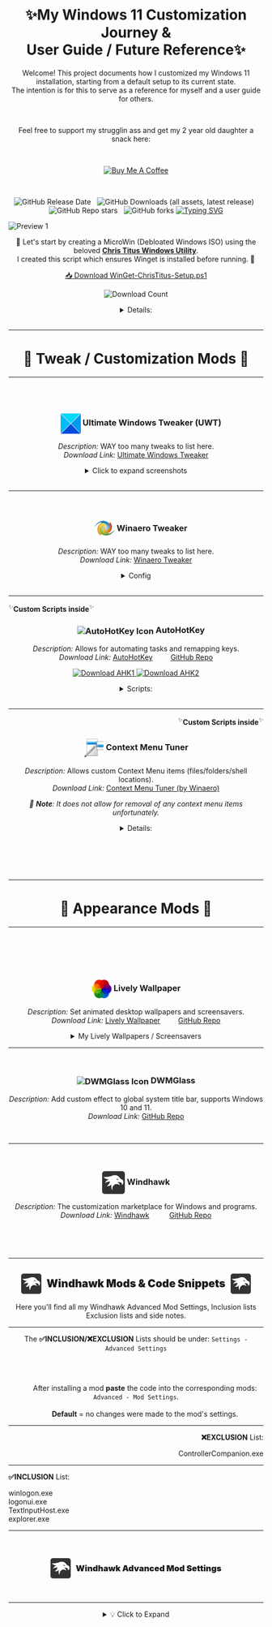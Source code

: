 # <a name="top"></a><h1 align="center">✨My Windows 11 Customization Journey &<br> User Guide / Future Reference✨</h1>

<p align="center">
Welcome! This project documents how I customized my Windows 11 installation, starting from a default setup to its current state.<br>
The intention is for this to serve as a reference for myself and a user guide for others.
</p>
<br>
<p align="center">
Feel free to support my strugglin ass and get my 2 year old daughter a snack here:&nbsp;&nbsp;&nbsp;&nbsp;&nbsp;
</p><br>
<p align="center">
  <a href="https://coff.ee/dotdotswagt" target="_blank" rel="noopener noreferrer">
    <img src="https://img.shields.io/badge/Buy%20me%20a%20coffee-%23ff813f.svg?&style=for-the-badge&logo=buy-me-a-coffee&logoColor=white" alt="Buy Me A Coffee" />
  </a>
</p><br>

<div align="center">

  ![GitHub Release Date](https://img.shields.io/github/release-date/Cinabutts/MyWin11?style=plastic&label=Release%20Date%3A&labelColor=white) &nbsp;
  ![GitHub Downloads (all assets, latest release)](https://img.shields.io/github/downloads/Cinabutts/MyWin11/latest/total?style=plastic&label=Total%20Downloads%3A&labelColor=white&color=black) &nbsp;
  ![GitHub Repo stars](https://img.shields.io/github/stars/Cinabutts/MyWin11?style=social) &nbsp;
  ![GitHub forks](https://img.shields.io/github/forks/Cinabutts/MyWin11?style=social)
  [![Typing SVG](https://readme-typing-svg.herokuapp.com?font=Silkscreen&size=17&letterSpacing=-3px&pause=1000&color=F7BC00&center=true&vCenter=true&width=435&lines=%E2%9A%A0%EF%B8%8F+Tested+on+Windows+11+24H2+Build%3A+26100.4770%E2%9A%A0%EF%B8%8F)](https://git.io/typing-svg)
  </div>

![Preview 1](Images/Screenshot-01-07-25-25.png)

<p align="center">
🧹 Let's start by creating a MicroWin (Debloated Windows ISO) using the beloved <a href="https://github.com/ChrisTitusTech/winutil" target="_blank" rel="noopener noreferrer"><strong>Chris Titus Windows Utility</strong></a>.<br>
I created this script which ensures Winget is installed before running. 🧹
</p>

<p align="center">
  <a href="https://github.com/Cinabutts/MyWin11/releases/download/Release_v1.0.0/WinGet-ChrisTitus-Setup.ps1" download>
    📥 Download WinGet-ChrisTitus-Setup.ps1
  </a>
</p>
<p align="center">
  <img src="https://img.shields.io/github/downloads/Cinabutts/MyWin11/WinGet-ChrisTitus-Setup.ps1?label=Downloads&color=blue" alt="Download Count" />
</p>

<div align="center">
<details>
  <summary>Details: </summary>

```powershell
Write-Host "===============================================================" -ForegroundColor Cyan
Write-Host "===  Automated WinGet/ChrisTitus Setup & Tweak Script       ===" -ForegroundColor Cyan
Write-Host "===============================================================" -ForegroundColor Cyan
Write-Host "--> Checking for Winget installation..." -ForegroundColor Yellow
if (Get-Command winget -ErrorAction SilentlyContinue) {
    Write-Host "SUCCESS: Winget is already installed." -ForegroundColor Green
} else {
    Write-Host "INFO: Winget not found. Starting installation process..." -ForegroundColor Yellow
    try {
        Write-Host "--> Downloading the latest Winget installer..." -ForegroundColor Yellow
        $wingetInstallerPath = Join-Path -Path $env:TEMP -ChildPath "winget.msixbundle"
        Invoke-WebRequest -Uri "https://github.com/microsoft/winget-cli/releases/latest/download/Microsoft.DesktopAppInstaller_8wekyb3d8bbwe.msixbundle" -OutFile $wingetInstallerPath -ErrorAction Stop

        Write-Host "--> Installing Winget..." -ForegroundColor Yellow
        Add-AppxPackage -Path $wingetInstallerPath -ErrorAction Stop
        
        Write-Host "SUCCESS: Winget has been installed." -ForegroundColor Green
    } catch {
        Write-Error "FATAL: Winget installation failed. Aborting script."
        return
    }
}
Write-Host "`n--> Verifying Winget is ready..." -ForegroundColor Yellow
winget --version
Write-Host "`n"
Write-Host "Press ANY KEY to continue and launch the Chris Titus utility..." -ForegroundColor Magenta
$Host.UI.RawUI.ReadKey("NoEcho,IncludeKeyDown") | Out-Null
Write-Host "`n--> Launching the Chris Titus utility..." -ForegroundColor Cyan
irm "https://christitus.com/win" | iex
Write-Host "`nScript finished." -ForegroundColor Green
```

<p align="center">
🧹 Here you can remove all the bloatware and turn off all the telemetry etc, Here's my config. 🧹
</p>

<p align="center">
<img src="Images/ChrisTitus.png" alt="Chris Titus Image" width="1000" valign="middle"/>
</p>

<p align="center">
If you are starting fresh click "MicroWin" and follow the instructions there. Use a pre-existing ISO, or create a new one with the latest Windows 11 ISO.
</p>

<p align="center">
━━━━━━━━━━━━━━━━━━━━━━━━━━━━━━━━━━━━━━━━━━━━
</p></details></div><br>

---

## <h1 align="center">🧩 Tweak / Customization Mods 🧩</h1>

---

<br><br>
<div align="center">

### &nbsp;&nbsp;&nbsp;&nbsp; **<img src="Favcons/icon_UWT.png" width="40" valign="middle" alt="UWT" /> Ultimate Windows Tweaker (UWT)**

<em>Description:</em> WAY too many tweaks to list here.  
<em>Download Link:</em> <a href="https://www.thewindowsclub.com/ultimate-windows-tweaker-5-for-windows-11">Ultimate Windows Tweaker</a>

<details>
  <summary>Click to expand screenshots</summary>
  <br>
  <details>
    <summary><strong>   Customization</strong></summary>
    <p align="center">
      <img src="Images/UWT1.png" alt="Screenshot 1" />
      <img src="Images/UWT2.png" alt="Screenshot 2" />
      <img src="Images/UWT3.png" alt="Screenshot 3" />
      <img src="Images/UWT4.png" alt="Screenshot 4" />
    </p>
    <p align="right"><a href="#-tweak--customization-mods-">Back to Section Top 🔝</a></p>
  </details>
  <details>
    <summary><strong>   Performance</strong></summary>
    <p align="center">
      <img src="Images/UWT5.png" alt="Screenshot 5" />
    </p>
    <p align="right"><a href="#-tweak--customization-mods-">Back to Section Top 🔝</a></p>
  </details>
  <details>
    <summary><strong>   Security & Privacy</strong></summary>
    <p align="center">
      <img src="Images/UWT6.png" alt="Screenshot 6" />
      <img src="Images/UWT7.png" alt="Screenshot 7" />
    </p>
    <p align="right"><a href="#-tweak--customization-mods-">Back to Section Top 🔝</a></p>
  </details>
  <details>
    <summary><strong>   Context Menu</strong></summary>
    <p align="center">
      <img src="Images/UWT8.png" alt="Screenshot 8" />
    </p>
    <p align="right"><a href="#-tweak--customization-mods-">Back to Section Top 🔝</a></p>
  </details>
  <details>
    <summary><strong>   Additional</strong></summary>
    <p align="center">
      <img src="Images/UWT9.png" alt="Screenshot 9" />
    </p>
    <p align="right"><a href="#-tweak--customization-mods-">Back to Section Top 🔝</a></p>
  </details>
</details></div><br>

---

<br>

<div align="center">

### &nbsp;&nbsp;&nbsp;&nbsp; **<img src="Favcons/icon_TWEAKER.png" width="40" valign="middle" alt="Winaero Tweaker Icon" /> Winaero Tweaker**
  
_Description:_ WAY too many tweaks to list here.  
_Download Link:_ [Winaero Tweaker](https://winaero.com/winaero-tweaker/)

<details>
<summary>Config</summary>
<p align="center">
  <a href="https://github.com/Cinabutts/MyWin11/releases/download/Release_v1.0.0/WinaeroTweaker-Config_07_27_25.ini" download>
    <strong>My Configuration .ini</strong>
  </a><br>
  <em>Once Winaero Tweaker is installed, import this config under <code>File → Import/Export Tweaks</code></em>
</p>
<p align="center">
  <a href="https://github.com/Cinabutts/MyWin11/releases/download/Release_v1.0.0/WinaeroTweaker-Config_07_27_25.ini">
    <img src="https://img.shields.io/github/downloads/Cinabutts/MyWin11/WinaeroTweaker-Config_07_27_25.ini?label=Downloads&color=blue" alt="Download Count" />
  </a>
</p>
</details>
</div><br>

---

<div align="left"><sup>✨</sup><strong>Custom Scripts inside</strong><sup>✨</sup></div>

<div align="center">

### &nbsp;&nbsp;&nbsp;&nbsp; **<img src="Favcons/Icon_AHK.png" width="40" valign="middle" alt="AutoHotKey Icon" /> AutoHotKey**

_Description:_ Allows for automating tasks and remapping keys.  
_Download Link:_ [AutoHotKey](https://www.autohotkey.com/) &nbsp;&nbsp;&nbsp;&nbsp;&nbsp;&nbsp;&nbsp;&nbsp;[GitHub Repo](https://github.com/AutoHotkey/AutoHotkey)
  <p align="center">
    <a href="https://www.autohotkey.com/download/ahk-install.exe">
      <img src="https://img.shields.io/badge/Download%20AutoHotKey%20v1-darkblue?style=for-the-badge&logo=autohotkey&logoColor=white" alt="Download AHK1" />
    </a>
    <a href="https://www.autohotkey.com/download/ahk-v2.exe">
      <img src="https://img.shields.io/badge/Download%20AutoHotKey%20v2-darkgreen?style=for-the-badge&logo=autohotkey&logoColor=white" alt="Download AHK2" />
    </a>
  </p>

<details>
  <summary>Scripts: </summary><br>
  <div align="center">
    <strong>Better_Win-Tab.ahk</strong>
    <p align="center">
      <a href="https://github.com/Cinabutts/MyWin11/releases/download/Release_v1.0.0/Better_Win-Tab.ahk">
        <img src="https://img.shields.io/github/downloads/Cinabutts/MyWin11/latest/Better_Win-Tab.ahk?style=flat-square&label=Install:&labelColor=black&color=%237e48ca"
        alt="Download Count" />
      </a>
    </p>
    <p><em>Description:</em> Allows you to use the mouse wheel to<br>scroll between tabs. <i>(Space to select)</i></p>
  </div>
  <div align="center">
    <details>
      <summary>Script 1:</summary>
      <div align="left">
      <!-- markdownlint-disable -->

```ahk <!----------------------------------------------------------AHK-Script1 -->
; Better Win-Tab by Cinabutts    (https://github.com/Cinabutts)
#Requires AutoHotkey v2.0
#SingleInstance Force
#WinActivateForce

; 24H2 requires explicit process priority
ProcessSetPriority "High"

; Target updated window classes
#HotIf WinActive("ahk_class XamlExplorerHostIslandWindow")
WheelUp::Send "{Left}"
WheelDown::Send "{Right}"
#HotIf
```

</div></details></div>
      <!-- markdownlint-enable -->
<br>

---

<div align="center">
  <strong>Better_Alt-Tab.ahk</strong>
  <p align="center">
    <a href="https://github.com/Cinabutts/MyWin11/releases/download/Release_v1.0.0/Better_Alt-Tab.ahk">
        <img src="https://img.shields.io/github/downloads/Cinabutts/MyWin11/latest/Better_Alt-Tab.ahk?style=flat-square&label=Install:&labelColor=black&color=%23e618ca"
        alt="Download Count" />
      </a>
    </p>
    <p><em>Description:</em>
      Replaces the default alt tab with a more<br>customizable list of windows.
    </p>
</div>

<div align="center">
  <details>
    <summary>Script 2:</summary>
    <div align="left">
<!-- markdownlint-disable -->

```ahk <!----------------------------------------------------------AHK-Script2 -->
;Alt-Tab Replacement by jeeswg    (https://github.com/jeeswg)

#SingleInstance force
ListLines, Off
#KeyHistory 0
Menu, Tray, Click, 1
#NoEnv
AutoTrim, Off
#UseHook
;#NoTrayIcon

SplitPath, A_ScriptName,,,, vScriptNameNoExt
Menu, Tray, Tip, % vScriptNameNoExt

;==================================================

;options:
;the order in which items will appear
;specify zero to exclude an item
vListVisibleWindows := 1
vListIntExpTabs := 2
vListDesktop := 3
vListNewIntExp := 0

;==================================================

vListCount := 4
;hIcon := DllCall("user32\LoadIcon", Ptr,0, Ptr,32512, Ptr) ;IDI_APPLICATION := 32512
;get Desktop icon (tested on Windows 7)
hIconDT := LoadPicture("shell32.dll", "w16 h16 icon35", vType)
hIconDTBig := LoadPicture("shell32.dll", "w32 h32 icon35", vType)
;get Internet Explorer icon
hIconIE := LoadPicture("C:\Program Files\Internet Explorer\iexplore.exe", "w16 h16", vType)
hIconIEBig := LoadPicture("C:\Program Files\Internet Explorer\iexplore.exe", "w32 h32", vType)

Gui, New, +HwndhGui -Caption +E0x80 Border, Alt-Tab Replacement
Gui, Font, s16
Gui, Color, ABCDEF
Gui, Add, Picture, +HwndhStcImg x4 y4 w32 h32 +0x3 ;SS_ICON := 0x3
;Gui, Add, Picture, +HwndhStcImg x10 y10 w16 h16 +0x3 ;SS_ICON := 0x3
Gui, Add, Text, +HwndhStc x40 y6 w500
Gui, Add, ListView, -Hdr x-2 y40 w530 h280, Window Title
return

;==================================================

GuiClose:
ExitApp
return

;==================================================

!Tab::
+!Tab::
vIndex += InStr(A_ThisHotkey, "+")?-1:1
Gui, % hGui ":Default"

if !DllCall("user32\IsWindowVisible", "Ptr",hGui)
{
	;==============================
	Hotkey, IfWinActive, % "ahk_id " hGui
	Hotkey, *Esc, DoCancel, On
	LV_Delete(), IL_Destroy(hIL)
	hIL := IL_Create(30) ;small icons
	;hIL := IL_Create(30, 30, 1) ;large icons
	LV_SetImageList(hIL)
	vCount := 0, vPrompt := "", oHWnd := {}, oTitle := {}, oHIcon := {}, oHIconBig := {}
	Loop % vListCount
	{
		if (A_Index = vListVisibleWindows)
		{
			DetectHiddenWindows, Off
			WinGet, vWinList, List
			Loop % vWinList
			{
				hWnd := vWinList%A_Index%
				if !JEE_WinHasAltTabIcon(hWnd)
					continue
				WinGetTitle, vWinTitle, % "ahk_id " hWnd
				vCount += 1
				oHWnd.Push(hWnd)
				oTitle.Push(vWinTitle)
				oHIcon.Push(JEE_WinGetIcon(hWnd))
				oHIconBig.Push(JEE_WinGetIcon(hWnd, 1))
				IL_Add(hIL, "HICON:" oHIcon[vCount])
				LV_Add("Icon" vCount, vWinTitle)
			}
			DetectHiddenWindows, On
		}
		if (A_Index = vListDesktop)
		{
			vCount += 1
			oHWnd.Push("Desktop")
			oTitle.Push("Desktop")
			oHIcon.Push(hIconDT)
			oHIconBig.Push(hIconDTBig)
			IL_Add(hIL, "HICON:*" oHIcon[vCount])
			LV_Add("Icon" vCount, oTitle[vCount])
		}
		if (A_Index = vListIntExpTabs)
		{
			WinGet, vWinList, List, ahk_class TabThumbnailWindow
			Loop % vWinList
			{
				hWnd := vWinList%A_Index%
				WinGetTitle, vWinTitle, % "ahk_id " hWnd
				if (vWinTitle = "Blank Page - Internet Explorer")
				|| !(vWinTitle ~= " - Internet Explorer$")
					continue
				vCount += 1
				oHWnd.Push(hWnd)
				oTitle.Push(vWinTitle)
				oHIcon.Push(JEE_WinGetIcon(hWnd))
				;oHIconBig.Push(JEE_WinGetIcon(hWnd, 1))
				;the icons retrieved are small, therefore enlarge them:
				hIcon := JEE_WinGetIcon(hWnd, 1)
				hIcon := LoadPicture("HICON:" hIcon, "w32 h32", vType)
				oHIconBig.Push(hIcon)
				IL_Add(hIL, "HICON:" oHIcon[vCount])
				LV_Add("Icon" vCount, vWinTitle)
			}
		}
		if (A_Index = vListNewIntExp)
		{
			vCount += 1
			oHWnd.Push("NewIntExp")
			oTitle.Push("New Internet Explorer Window")
			oHIcon.Push(hIconIE)
			oHIconBig.Push(hIconIEBig)
			IL_Add(hIL, "HICON:*" oHIcon[vCount])
			LV_Add("Icon" vCount, oTitle[vCount])
		}
	}
	;Loop 2
	;	LV_Add("Icon0", "")
	;==============================
	vIndex := 2
	Gui, Show, y250 w500 h300
	SetTimer, CheckAlt, 30
}
if (vIndex < 1)
	vIndex := vCount
if (vIndex > vCount)
	vIndex := 1
ControlSetText,, % oTitle[vIndex], % "ahk_id " hStc
SendMessage, 0x170, % oHIconBig[vIndex], 0,, % "ahk_id " hStcImg ;STM_SETICON := 0x170
;SendMessage, 0x170, % oHIcon[vIndex], 0,, % "ahk_id " hStcImg ;STM_SETICON := 0x170

;LV_Modify(vIndex, "Focus")
LV_Modify(0, "-Select")
LV_Modify(vIndex, "Select")
LV_Modify(vIndex, "Vis")
return

;==================================================

CheckAlt:
if !GetKeyState("Alt", "P")
{
	SetTimer, CheckAlt, Off
	WinHide, % "ahk_id " hGui
	DetectHiddenWindows, On
	if (oHWnd[vIndex] = "Desktop")
		WinMinimizeAll
	else if (oHWnd[vIndex] = "NewIntExp")
		Run, iexplore.exe
	else
		WinActivate, % "ahk_id " oHWnd[vIndex]
}
return

;==================================================

DoCancel:
SetTimer, CheckAlt, Off
Hotkey, IfWinActive, % "ahk_id " hGui
Hotkey, *Esc, DoCancel, Off
WinHide, % "ahk_id " hGui
return

;==================================================

;JEE_WinGetHIcon
JEE_WinGetIcon(hWnd, vDoGetBig:=0)
{
	static vSfx := (A_PtrSize=8) ? "Ptr" : ""
	if !hWnd || !WinExist("ahk_id " hWnd)
		return 0
	if vDoGetBig
	{
		if (hIcon := DllCall("user32\SendMessage", "Ptr",hWnd, "UInt",0x7F, "UPtr",1, "Ptr",0, "Ptr")) ;WM_GETICON := 0x7F ;ICON_BIG := 1
		|| (hIcon := DllCall("user32\SendMessage", "Ptr",hWnd, "UInt",0x7F, "UPtr",0, "Ptr",0, "Ptr")) ;WM_GETICON := 0x7F ;ICON_SMALL := 0
		|| (hIcon := DllCall("user32\SendMessage", "Ptr",hWnd, "UInt",0x7F, "UPtr",2, "Ptr",0, "Ptr")) ;WM_GETICON := 0x7F ;ICON_SMALL2 := 2
		|| (hIcon := DllCall("user32\GetClassLong" vSfx, "Ptr",hWnd, "Int",-14, "UPtr")) ;GCL_HICON := -14 ;(big icon)
		|| (hIcon := DllCall("user32\GetClassLong" vSfx, "Ptr",hWnd, "Int",-34, "UPtr")) ;GCL_HICONSM := -34 ;(small icon)
		|| (hIcon := DllCall("user32\LoadIcon", "Ptr",0, "Ptr",32512, "Ptr")) ;IDI_APPLICATION := 32512 ;(standard exe icon)
			return hIcon
	}
	else
	{
		if (hIcon := DllCall("user32\SendMessage", "Ptr",hWnd, "UInt",0x7F, "UPtr",0, "Ptr",0, "Ptr")) ;WM_GETICON := 0x7F ;ICON_SMALL := 0
		|| (hIcon := DllCall("user32\SendMessage", "Ptr",hWnd, "UInt",0x7F, "UPtr",2, "Ptr",0, "Ptr")) ;WM_GETICON := 0x7F ;ICON_SMALL2 := 2
		|| (hIcon := DllCall("user32\SendMessage", "Ptr",hWnd, "UInt",0x7F, "UPtr",1, "Ptr",0, "Ptr")) ;WM_GETICON := 0x7F ;ICON_BIG := 1
		|| (hIcon := DllCall("user32\GetClassLong" vSfx, "Ptr",hWnd, "Int",-34, "UPtr")) ;GCL_HICONSM := -34 ;(small icon)
		|| (hIcon := DllCall("user32\GetClassLong" vSfx, "Ptr",hWnd, "Int",-14, "UPtr")) ;GCL_HICON := -14 ;(big icon)
		|| (hIcon := DllCall("user32\LoadIcon", "Ptr",0, "Ptr",32512, "Ptr")) ;IDI_APPLICATION := 32512 ;(standard exe icon)
			return hIcon
	}
	return 0
}

;==================================================

;info for: JEE_WinHasTaskbarButton/JEE_WinHasAltTabIcon

;will it appear on the alt-tab dialog/taskbar:
;WS_CHILD := 0x40000000 ;A maybe, T maybe (appears to make no difference re. presence on list, but does affect the alt-tab icon's appearance)
;WS_VISIBLE := 0x10000000 ;(if off:) A no, T no
;WS_DISABLED := 0x8000000 ;A no, T maybe
;WS_EX_NOACTIVATE := 0x8000000 ;A no, T maybe
;WS_EX_APPWINDOW := 0x40000 ;A yes, T yes
;WS_EX_TOOLWINDOW := 0x80 ;A no, T no (T: under some conditions it seems you can have WS_EX_TOOLWINDOW and a taskbar button)
;has owner ;A maybe, T no
;has parent ;A no, T no
;note: WS_EX_APPWINDOW takes priority over WS_EX_TOOLWINDOW

;Window Styles | Microsoft Docs
;https://docs.microsoft.com/en-us/windows/desktop/winmsg/window-styles
;Extended Window Styles | Microsoft Docs
;https://docs.microsoft.com/en-us/windows/desktop/winmsg/extended-window-styles
;WS_EX_APPWINDOW:
;Forces a top-level window onto the taskbar when the window is visible.
;WS_EX_NOACTIVATE:
;The window does not appear on the taskbar by default. To force the window to appear on the taskbar, use the WS_EX_APPWINDOW style.
;WS_EX_TOOLWINDOW:
;A tool window does not appear in the taskbar or in the dialog that appears when the user presses ALT+TAB.

;from the AHK documentation:
;An owned window has no taskbar button by default, and when visible it is always on top of its owner.

;script for testing:
;DetectHiddenWindows, On
;Gui, New, +HwndhGui -0xFFFFFFFF -E0xFFFFFFFF
;Gui, Show, W300 H300

;hWndParent := DllCall("user32\GetAncestor", Ptr,hWnd, UInt,1, Ptr) ;GA_PARENT := 1
;hWndOwner := DllCall("user32\GetWindow", Ptr,hWnd, UInt,4, Ptr) ;GW_OWNER := 4

;example: WS_EX_TOOLWINDOW on and has no taskbar button
;DetectHiddenWindows, On
;Gui, New, +HwndhGui -0xFFFFFFFF -E0xFFFFFFFF +E0x80 ;WS_EX_TOOLWINDOW := 0x80
;Gui, Show, W300 H300

;example: WS_EX_TOOLWINDOW on but has a taskbar button
;DetectHiddenWindows, On
;Gui, New, +HwndhGui -0xFFFFFFFF -E0xFFFFFFFF
;Gui, Show, W300 H300
;WinSet, ExStyle, +0x80, % "ahk_id " hGui ;WS_EX_TOOLWINDOW := 0x80

;==================================================

;gives you roughly the correct results (tested on Windows 7)
;JEE_WinIsTaskbar
JEE_WinHasTaskbarButton(hWnd)
{
	local
	if !(DllCall("user32\GetDesktopWindow", "Ptr") = DllCall("user32\GetAncestor", "Ptr",hWnd, "UInt",1, "Ptr")) ;GA_PARENT := 1
	|| DllCall("user32\GetWindow", "Ptr",hWnd, "UInt",4, "Ptr") ;GW_OWNER := 4 ;affects taskbar but not alt-tab
		return 0
	if DllCall("user32\GetWindow", "Ptr",hWnd, "UInt",4, "Ptr") ;GW_OWNER := 4 ;affects taskbar but not alt-tab
		return 0
	WinGet, vWinStyle, Style, % "ahk_id " hWnd
	if !vWinStyle
	|| !(vWinStyle & 0x10000000) ;WS_VISIBLE := 0x10000000
	;|| (vWinStyle & 0x8000000) ;WS_DISABLED := 0x8000000 ;affects alt-tab but not taskbar
		return 0
	WinGet, vWinExStyle, ExStyle, % "ahk_id " hWnd
	if (vWinExStyle & 0x40000) ;WS_EX_APPWINDOW := 0x40000
		return 1
	;under some conditions it seems you can have WS_EX_TOOLWINDOW and a taskbar button
	if (vWinExStyle & 0x80) ;WS_EX_TOOLWINDOW := 0x80
	;|| (vWinExStyle & 0x8000000) ;WS_EX_NOACTIVATE := 0x8000000 ;affects alt-tab but not taskbar
		return 0
	return 1
}

;==================================================

;gives you roughly the correct results (tested on Windows 7)
;JEE_WinIsAltTab
JEE_WinHasAltTabIcon(hWnd)
{
	local
	if !(DllCall("user32\GetDesktopWindow", "Ptr") = DllCall("user32\GetAncestor", "Ptr",hWnd, "UInt",1, "Ptr")) ;GA_PARENT := 1
	;|| DllCall("user32\GetWindow", "Ptr",hWnd, "UInt",4, "Ptr") ;GW_OWNER := 4 ;affects taskbar but not alt-tab
		return 0
	WinGet, vWinStyle, Style, % "ahk_id " hWnd
	if !vWinStyle
	|| !(vWinStyle & 0x10000000) ;WS_VISIBLE := 0x10000000
	|| (vWinStyle & 0x8000000) ;WS_DISABLED := 0x8000000 ;affects alt-tab but not taskbar
		return 0
	WinGet, vWinExStyle, ExStyle, % "ahk_id " hWnd
	if (vWinExStyle & 0x40000) ;WS_EX_APPWINDOW := 0x40000
		return 1
	if (vWinExStyle & 0x80) ;WS_EX_TOOLWINDOW := 0x80
	|| (vWinExStyle & 0x8000000) ;WS_EX_NOACTIVATE := 0x8000000 ;affects alt-tab but not taskbar
		return 0
	return 1
}
```

</div></details></div>
</details>

<br>

<!-- markdownlint-enable -->

---

<div align="right"><sup>✨</sup><strong>Custom Scripts inside</strong><sup>✨</sup></div>

<div align="center">

<!-- markdownlint-disable-next-line MD013 -->
### <img src="Favcons/icon_CMT.png" width="40" valign="middle" alt=""/> **Context Menu Tuner**

_Description:_
  Allows custom Context Menu items (files/folders/shell locations).<br>
  _Download Link:_ [Context Menu Tuner (by Winaero)](https://winaero.com/download-context-menu-tuner/)

<em>📌 **Note**: It does not allow for removal of any context menu items unfortunately.</em>
</div>

<details>
  <summary>Details: </summary>
<table align="center">
  <tr>
    <td>
      <img
      src="Images/Screenshot-02-07-25-25.png" alt="Screenshot-2" width="300" />
    </td>
    <td style="vertical-align: top; padding-top: 20px;">
      <strong>Legend:</strong><br>
      🔵 = 📜 Custom made scripts<br>
      🟢 = 🛠️ Winaero Tweaker
    </td>
  </tr>
</table>

<p align="center"><strong>Save under <code>C:/Scripts</code></strong> for easy accessibility</p><br>

📜 [**Re-Sort:**](https://github.com/Cinabutts/MyWin11/releases/download/Release_v1.0.0/Re-Sort.ahk)<br>
<em>
  Runs a custom script to resort the desktop icons,
  assumes the default state is Date Modified.
</em>

<p align="center">
  <a href="https://github.com/Cinabutts/MyWin11/releases/download/Release_v1.0.0/Re-Sort.ahk">
    <img
    src="https://img.shields.io/github/downloads/Cinabutts/MyWin11/Re-Sort.ahk?label=Downloads&color=3e73e5"
    alt="Download Count" />
  </a>
</p>

<details>
  <summary>Setup Re-Sort context button</summary>
    <p align="center"><em>Install <a href="#--autohotkey">AutoHotKey</a>,
    both are necessary. This specific script relies on v1 though.</em></p>
  <p align="center"><em>"Executable File Path"</em></p>

  ```text
  C:\Program Files\AutoHotkey\v1.1.37.02\AutoHotkeyU64.exe
  ```

  <p align="center"><em>"Command Line Arguments"</em></p>

  ```text
  "C:\Scripts\Re-Sort.ahk"
  ```

</details><br>

📜 [**Create Restore Point:**](https://github.com/Cinabutts/MyWin11/releases/download/Release_v1.0.0/CreateRestorePoint.ps1)<br>
<em>
Self explanatory.
</em>

<p align="center">
  <a href="https://github.com/Cinabutts/MyWin11/releases/download/Release_v1.0.0/CreateRestorePoint.ps1">
    <img
    src="https://img.shields.io/github/downloads/Cinabutts/MyWin11/CreateRestorePoint.ps1?label=Downloads&color=d23e81"
    alt="Download Count" />
  </a>
</p>

<details>
  <summary>Setup CreateRestorePoint context button</summary>
  <p align="center"><em>Install PowerShell v7 via the Chris Titus script above ^</em></p>

  ![Preview 2](Images/Screenshot-03-07-27-25.png)

  <p align="center"><em>"Executable File Path"</em></p>

  ```text
  C:\Program Files\PowerShell\7\pwsh.exe
  ```

  <p align="center"><em>"Command Line Arguments"</em></p>

  ```text
  "C:\Scripts\CreateRestorePoint.ps1"
  ```
  
</details>

<br>

<!-- markdownlint-disable-next-line MD013 -->
🛠️ **Kill not responding tasks:** Self explanatory.  

<!-- markdownlint-disable-next-line MD013 -->
🛠️ **Layout:** Shows a submenu to toggle menu bar Detail/Preview/Navigation panes etc.  

<!-- markdownlint-disable-next-line MD013 -->
🛠️ **Restart Explorer:** Shows a submenu to restart Explorer or stop Explorer and start upon key press.
<br>

📜 [**Create Registry Backup:**](https://github.com/Cinabutts/MyWin11/releases/download/Release_v1.0.0/Create-RegBackup.bat)<br>
Self explanatory. <em><small>Set to be only visible with Shift + right-click on desktop.</small></em>

<p align="center">
  <a href="https://github.com/Cinabutts/MyWin11/releases/download/Release_v1.0.0/Create-RegBackup.bat">
    <img
    src="https://img.shields.io/github/downloads/Cinabutts/MyWin11/Create-RegBackup.bat?label=Downloads&color=a6700c"
    alt="Download Count"/>
  </a>
</p>

<details>
  <summary>Setup Create-RegBackup context button</summary>

  <p align="center"><em>"Executable File Path"</em></p>

  ```text
  C:\WINDOWS\system32\conhost.exe
  ```

  <p align="center"><em>"Command Line Arguments"</em></p>

  ```text
  "C:\Scripts\Create-RegBackup.bat"
  ```

</details>

📜 [**Create System Links:**](https://github.com/Cinabutts/MyWin11/releases/download/Release_v1.0.0/Create-Syslink.ps1)<br>
<em>
This script is very useful for the <code>C:/Scripts</code> folder,
it can create a system link<br> from wherever you click to any folder.<br>
<small>Set to be only visible with Shift + right-click on Folders.</small>
</em>

<p align="center">
  <a href="https://github.com/Cinabutts/MyWin11/releases/download/Release_v1.0.0/Create-Syslinks.ps1">
    <img
      src="https://img.shields.io/github/downloads/Cinabutts/MyWin11/Create-Syslinks.ps1?label=Downloads&color=01934c"
      alt="Download Count"/>
  </a>
</p>

<details>
  <summary>Setup Create-RegBackup context button</summary>

  <p align="center"><em>"Executable File Path"</em></p>

  ```text
  C:\Program Files\PowerShell\7\pwsh.exe
  ```

  <p align="center"><em>"Command Line Arguments"</em></p>

  ```text
  "C:\Scripts\Create-Symlinks.ps1" "%1"
  ```

</details>

<p align="center"><br>
━━━━━━━━━━━━━━━━━━━━━━━━━━━━━━━━━━━━━━━━━━━━
</p>
</details>

&nbsp;

<br><br>

---

<h1 align="center">🎨 Appearance Mods 🎨</h1>

---

<br><br>

&nbsp;&nbsp;&nbsp;&nbsp;
<!-- markdownlint-disable-next-line MD013 -->
### <img src="Favcons/icon_LIVELY.png" width="40" valign="middle" alt="Lively Wallpaper Icon" /> <strong>Lively Wallpaper</strong>  

_Description:_ Set animated desktop wallpapers and screensavers.  
_Download Link:_ [Lively Wallpaper](https://www.rocksdanister.com/lively/)
&nbsp;&nbsp;&nbsp;&nbsp;&nbsp;&nbsp;&nbsp;
[GitHub Repo](https://github.com/rocksdanister/lively)

<details><!-- -----------------------------------LIVELY WALLPAPERS/SCREENSAVERS -->
  <summary>My Lively Wallpapers / Screensavers</summary>
  <br>
  <p align="center">
    <a href="https://moewalls.com/abstract/abstract-organic-lines-live-wallpaper/">
      <strong>abstract organic lines</strong>
    </a>
  </p>
<img src="Images/L1.gif" alt="Preview 1" width="800" />
  <p align="center">
    <a href="https://www.desktophut.com/meteor-over-clouds-9009">
      <strong>meteor over clouds</strong>
    </a>
  </p>
<img src="Images/L2.gif" alt="Preview 2" width="800" />
  <p align="center">
    <a href="https://www.desktophut.com/tropical-green-leaves-6917">
      <strong>tropical green leaves</strong>
    </a>
  </p>
<img src="Images/L3.gif" alt="Preview 3" width="800" />
  <p align="center">
    <a href="https://moewalls.com/landscape/green-home-live-wallpaper/">
      <strong>green home</strong>
    </a>
  </p>
<img src="Images/L4.gif" alt="Preview 4" width="800" />
  <p align="center">
    <a href="https://moewalls.com/lifestyle/peaceful-ruins-live-wallpaper/">
      <strong>peaceful ruins</strong>
    </a>
  </p>
<img src="Images/L5.gif" alt="Preview 5" width="800" />
  <p align="center">
    <a href="https://moewalls.com/landscape/poppy-hill-our-life-beginnings-and-always-live-wallpaper/">
      <strong>poppy hill</strong>
    </a>
  </p>
<img src="Images/L6.gif" alt="Preview 6" width="800" />
  <p align="center">
    <a href="https://moewalls.com/abstract/windows-10-colorful-live-wallpaper/">
      <strong>windows 10 colorful</strong>
    </a>
  </p>
  <img src="Images/L7.gif" alt="Preview 7" width="800" />
  <p align="center">
  ━━━━━━━━━━━━━━━━━━━━━━━━━━━━━━━━━━━━━━━━━━━━
  </p>
</details>

---

&nbsp;&nbsp;&nbsp;&nbsp;
<!-- markdownlint-disable-next-line MD013 -->
### <img src="Favcons/icon_DWMGLASS.png" width="45" valign="middle" alt="DWMGlass Icon" /> **DWMGlass**  

_Description:_
  Add custom effect to global system title bar, supports Windows 10 and 11.  
_Download Link:_
[GitHub Repo](https://github.com/Maplespe/DWMBlurGlass)

&nbsp;

---

&nbsp;&nbsp;&nbsp;&nbsp;
<!-- markdownlint-disable-next-line MD013 -->
### <img src="Favcons/icon_WINDHAWK.png" width="45" valign="middle" alt="Windhawk Icon" /> **Windhawk**  

_Description:_
  The customization marketplace for Windows and programs.  
_Download Link:_ [Windhawk](https://windhawk.net/)
&nbsp;&nbsp;&nbsp;&nbsp;&nbsp;&nbsp;&nbsp;&nbsp;
[GitHub Repo](https://github.com/ramensoftware/windhawk)

&nbsp;

&nbsp;

---

<!-- markdownlint-disable-next-line MD013 -->
<h2 align="center" style="display: flex; justify-content: center; align-items: center; gap: 10px; font-weight: 900;">
  <img
  src="Favcons/icon_WINDHAWK.png" width="40"
  alt="Windhawk Icon Left" style="vertical-align: middle;" />
  Windhawk Mods &amp; Code Snippets
  <img
  src="Favcons/icon_WINDHAWK.png" width="40"
  alt="Windhawk Icon Right" style="vertical-align: middle;" />
</h2>

<p align="center">
  Here you'll find all my Windhawk Advanced Mod Settings,
  Inclusion lists Exclusion lists and side notes.
</p>

---

<p align="center">
  The <strong>✅INCLUSION/❌EXCLUSION</strong> Lists should be under:
  <code>Settings - Advanced Settings</code>
</p><br><br>

<p align="center">
  &nbsp;&nbsp;&nbsp;&nbsp;&nbsp;&nbsp;&nbsp;&nbsp;
  After installing a mod <strong>paste</strong> the code into the corresponding mods:
  <code>Advanced - Mod Settings</code>.<br><br>
  &nbsp;&nbsp;&nbsp;&nbsp;&nbsp;&nbsp;&nbsp;&nbsp;
  <strong>Default</strong> = no changes were made to the mod's settings.
</p>

---

<p align="right">
<strong>❌EXCLUSION</strong> List:
</p>

<p align="right">
ControllerCompanion.exe
</p>

---

<p align="left">
<strong>✅INCLUSION</strong> List:
</p>

<p align="left">
winlogon.exe<br>
logonui.exe<br>
TextInputHost.exe<br>
explorer.exe<br>
</p>

---

<br>

<!-- markdownlint-disable-next-line MD013 -->
<h3 align="center" style="display: flex; justify-content: center; align-items: center; gap: 10px; font-weight: 900;">
  <img
  src="Favcons/icon_WINDHAWK.png" width="40"
  alt="Windhawk Icon" style="vertical-align: middle;" />
  Windhawk Advanced Mod Settings
</h3>

<br>

---

<div align="center">
  <details>
    <summary>💡 Click to Expand</summary>

<br>

<div align="left">

- **Mod Identifier:**&nbsp;&nbsp;&nbsp;&nbsp;taskbar-empty-space-clicks  
<!-- markdownlint-disable -->

```json
{
  "doubleClickAction": "ACTION_COMBINE_TASKBAR_BUTTONS",
  "middleClickAction": "ACTION_WIN_TAB",
  "oldTaskbarOnWin11": 0,
  "CombineTaskbarButtons.State1": "COMBINE_ALWAYS",
  "CombineTaskbarButtons.State2": "COMBINE_NEVER",
  "CombineTaskbarButtons.StateSecondary1": "COMBINE_ALWAYS",
  "CombineTaskbarButtons.StateSecondary2": "COMBINE_NEVER",
  "VirtualKeyPress[0]": "0x5B",
  "VirtualKeyPress[1]": "0x45",
  "StartProcess": "C:\\Windows\\System32\\notepad.exe"
}
```

---
  
- **Mod Identifier:**&nbsp;&nbsp;&nbsp;&nbsp;taskbar-wheel-cycle

```json
{
  "skipMinimizedWindows": 1,
  "wrapAround": 1,
  "reverseScrollingDirection": 0,
  "enableMouseWheelCycling": 1,
  "cycleLeftKeyboardShortcut": "Alt+VK_OEM_4",
  "cycleRightKeyboardShortcut": "Alt+VK_OEM_6",
  "oldTaskbarOnWin11": 0
}
```

---

- **Mod Identifier:**&nbsp;&nbsp;&nbsp;&nbsp;taskbar-left-click-cycle
  
- **Default**

---
  
- **Mod Identifier:**&nbsp;&nbsp;&nbsp;&nbsp;taskbar-button-click
  
- **Default**

---
  
- **Mod Identifier:**&nbsp;&nbsp;&nbsp;&nbsp;file-explorer-remove-suffixes
  
- **Default**

---
  
- **Mod Identifier:**&nbsp;&nbsp;&nbsp;&nbsp;slick-window-arrangement

```json
{
  "SnapWindowsWhenDragging": 1,
  "SnapWindowsDistance": 10,
  "KeysToDisableSnapping.Ctrl": 0,
  "KeysToDisableSnapping.Alt": 1,
  "KeysToDisableSnapping.Shift": 0,
  "SlidingAnimation": 0,
  "SnapWindowsWhenSliding": 1,
  "SlidingAnimationSlowdown": 15
}
```

---
  
- **Mod Identifier:**&nbsp;&nbsp;&nbsp;&nbsp;spoof-light-dark-theme
  
- **Default**

---
  
- **Mod Identifier:**&nbsp;&nbsp;&nbsp;&nbsp;taskbar-start-button-position

```json
{
  "startMenuOnTheLeft": 1,
  "startMenuWidth": 1210
}
```

---
  
- **Mod Identifier:**&nbsp;&nbsp;&nbsp;&nbsp;taskbar-auto-hide-speed

```json
{
  "showSpeedup": 250,
  "hideSpeedup": 250,
  "frameRate": 90,
  "oldTaskbarOnWin11": 0
}
```

---
  
- **Mod Identifier:**&nbsp;&nbsp;&nbsp;&nbsp;taskbar-icon-size

```json
{
  "TaskbarHeight": 42,
  "IconSize": 21,
  "TaskbarButtonWidth": 50,
  "IconSizeSmall": 16,
  "TaskbarButtonWidthSmall": 32
}
```

---
  
- **Mod Identifier:**&nbsp;&nbsp;&nbsp;&nbsp;taskbar-button-scroll

```json
{
  "scrollOverTaskbarButtons": 1,
  "scrollOverThumbnailPreviews": 1,
  "maximizeAndRestore": 0,
  "reverseScrollingDirection": 0,
  "oldTaskbarOnWin11": 0
}
```

---
  
- **Mod Identifier:**&nbsp;&nbsp;&nbsp;&nbsp;taskbar-thumbnail-reorder

- **Default**

---

- **Mod Identifier:**&nbsp;&nbsp;&nbsp;&nbsp;translucent-windows

- **Default**

```json
{
  "ThemeBackground": 0,
  "TextAlphaBlend": 0,
  "type": "mica_tabbed",
  "AccentBlurBehind": "00000000",
  "ImmersiveDarkTitle": 0,
  "ExtendFrame": 0,
  "CornerOption": "notrounded",
  "RainbowSpeed": 1,
  "TitlebarColor.ColorTitlebar": 0,
  "TitlebarColor.RainbowTitlebar": 0,
  "TitlebarColor.titlerbarstyles_active": "FF0000",
  "TitlebarColor.titlerbarstyles_inactive": "00FFFF",
  "TitlebarTextColor.ColorTitlebarText": 0,
  "TitlebarTextColor.RainbowTextColor": 0,
  "TitlebarTextColor.titlerbarcolorstyles_active": "FF0000",
  "TitlebarTextColor.titlerbarcolorstyles_inactive": "00FFFF",
  "BorderColor.ColorBorder": 1,
  "BorderColor.RainbowBorder": 1,
  "BorderColor.borderstyles_active": "FF0000",
  "BorderColor.borderstyles_inactive": "00FFFF",
  "BorderColor.MenuBorderColor": 0,
  "RuledPrograms[0].target": "",
  "RuledPrograms[0].ThemeBackground": 0,
  "RuledPrograms[0].TextAlphaBlend": 0,
  "RuledPrograms[0].type": "none",
  "RuledPrograms[0].AccentBlurBehind": "00000000",
  "RuledPrograms[0].ImmersiveDarkTitle": 0,
  "RuledPrograms[0].ExtendFrame": 0,
  "RuledPrograms[0].CornerOption": "default",
  "RuledPrograms[0].RainbowSpeed": 1,
  "RuledPrograms[0].TitlebarColor.ColorTitlebar": 1,
  "RuledPrograms[0].TitlebarColor.RainbowTitlebar": 1,
  "RuledPrograms[0].TitlebarColor.titlerbarstyles_active": "FF0000",
  "RuledPrograms[0].TitlebarColor.titlerbarstyles_inactive": "00FFFF",
  "RuledPrograms[0].TitlebarTextColor.ColorTitlebarText": 0,
  "RuledPrograms[0].TitlebarTextColor.RainbowTextColor": 0,
  "RuledPrograms[0].TitlebarTextColor.titlerbarcolorstyles_active": "FF0000",
  "RuledPrograms[0].TitlebarTextColor.titlerbarcolorstyles_inactive": "00FFFF",
  "RuledPrograms[0].BorderColor.ColorBorder": 0,
  "RuledPrograms[0].BorderColor.RainbowBorder": 0,
  "RuledPrograms[0].BorderColor.borderstyles_active": "FF0000",
  "RuledPrograms[0].BorderColor.borderstyles_inactive": "00FFFF"
}
```

---

- **Mod Identifier:**&nbsp;&nbsp;&nbsp;&nbsp;extension-change-no-warning

- **Default**

---

- **Mod Identifier:**&nbsp;&nbsp;&nbsp;&nbsp;windows-11-file-explorer-styler

```json
{
  "theme": "NoCommandBar",
  "controlStyles[0].target": "StackPanel#DetailsViewThumbnail > Grid[1]",
  "controlStyles[0].styles[0]": "Height=Auto",
  "styleConstants[0]": "",
  "resourceVariables[0].variableKey": "",
  "resourceVariables[0].value": "",
  "explorerFrameContainerHeight": 0
}
```

---

- **Mod Identifier:**&nbsp;&nbsp;&nbsp;&nbsp;windows-11-notification-center-styler

```json
{
  "theme": "Matter",
  "controlStyles": "[object Object],[object Object]",
  "styleConstants": "base = <AcrylicBrush TintColor=\"#FF00FF00\" TintOpacity=\"0.5\" TintLuminosityOpacity=\"0.3\" Opacity=\"0.7\" FallbackColor=\"#FF008000\" />,r1 = 18",
  "resourceVariables": "",
  "controlStyles[0].target": "Windows.UI.Xaml.Controls.Grid#RootGrid > Windows.UI.Xaml.Controls.ContentPresenter#ContentPresenter",
  "controlStyles[0].styles[0]": "<SolidColorBrush Color=\\\"#fffb00\\\" Opacity = \\\"0.5\\\" />",
  "resourceVariables[0].variableKey": "",
  "resourceVariables[0].value": ""
}
```

---

- **Mod Identifier:**&nbsp;&nbsp;&nbsp;&nbsp;windows-11-start-menu-styler


```json
{
  "controlStyles[0].target": "StartDocked.StartSizingFrame",
  "controlStyles[0].styles[0]": "MinWidth=1200",
  "controlStyles[0].styles[1]": "MaxWidth=1200",
  "controlStyles[0].styles[2]": "MaxHeight=1200",
  "controlStyles[1].target": "Windows.UI.Xaml.Controls.Grid#UndockedRoot",
  "controlStyles[1].styles[0]": "Width=900",
  "controlStyles[1].styles[1]": "Margin=305,-10,0,-60",
  "controlStyles[2].target": "Windows.UI.Xaml.Controls.Grid#AllAppsRoot",
  "controlStyles[2].styles[0]": "Visibility=Visible",
  "controlStyles[2].styles[1]": "Width=340",
  "controlStyles[2].styles[2]": "Margin=-1690,0,1690,-60",
  "controlStyles[3].target": "StartDocked.AllAppsGridListView#AppsList",
  "controlStyles[3].styles[0]": "Padding=90,13,6,16",
  "controlStyles[4].target": "StartMenu.PinnedList",
  "controlStyles[4].styles[0]": "Width=840",
  "controlStyles[4].styles[1]": "Height=600",
  "controlStyles[4].styles[2]": "Margin=-20,10,0,0",
  "controlStyles[5].target": "StartDocked.SearchBoxToggleButton",
  "controlStyles[5].styles[0]": "Visibility=Collapsed",
  "controlStyles[6].target": "StartDocked.LauncherFrame > Grid#RootGrid > Grid#RootContent > Grid#MainContent > Grid#InnerContent > Rectangle",
  "controlStyles[6].styles[0]": "Visibility=Collapsed",
  "controlStyles[7].target": "Windows.UI.Xaml.Controls.Grid#TopLevelSuggestionsContainer",
  "controlStyles[7].styles[0]": "Width=270",
  "controlStyles[7].styles[1]": "Margin=510,-670,0,0",
  "controlStyles[8].target": "Windows.UI.Xaml.Controls.GridView#RecommendedList > Windows.UI.Xaml.Controls.Border > Windows.UI.Xaml.Controls.ScrollViewer#ScrollViewer > Windows.UI.Xaml.Controls.Border#Root > Windows.UI.Xaml.Controls.Grid > Windows.UI.Xaml.Controls.ScrollContentPresenter#ScrollContentPresenter > Windows.UI.Xaml.Controls.ItemsPresenter > Windows.UI.Xaml.Controls.ItemsWrapGrid > Windows.UI.Xaml.Controls.GridViewItem",
  "controlStyles[8].styles[0]": "MaxWidth=250",
  "controlStyles[8].styles[1]": "MinWidth=250",
  "controlStyles[9].target": "Windows.UI.Xaml.Controls.GridView#RecommendedList",
  "controlStyles[9].styles[0]": "Visibility=Collapsed",
  "controlStyles[10].target": "Windows.UI.Xaml.Controls.Grid#TopLevelSuggestionsListHeader",
  "controlStyles[10].styles[0]": "Visibility=Collapsed",
  "controlStyles[11].target": "Windows.UI.Xaml.Controls.Grid#ShowMoreSuggestions",
  "controlStyles[11].styles[0]": "Visibility=Collapsed",
  "controlStyles[12].target": "Windows.UI.Xaml.Controls.Button#CloseAllAppsButton",
  "controlStyles[12].styles[0]": "Visibility=Collapsed",
  "controlStyles[13].target": "Windows.UI.Xaml.Controls.Button#ShowAllAppsButton",
  "controlStyles[13].styles[0]": "Visibility=Collapsed",
  "controlStyles[14].target": "Windows.UI.Xaml.Controls.Grid#AllAppsPaneHeader",
  "controlStyles[14].styles[0]": "Margin=97,-10,0,0",
  "controlStyles[15].target": "Windows.UI.Xaml.Controls.TextBlock#PinnedListHeaderText",
  "controlStyles[15].styles[0]": "Margin=-30,0,0,0",
  "controlStyles[16].target": "StartMenu.ExpandedFolderList",
  "controlStyles[16].styles[0]": "Margin=0,0,350,0",
  "controlStyles[17].target": "Windows.UI.Xaml.Controls.TextBlock#MoreSuggestionsListHeaderText",
  "controlStyles[17].styles[0]": "Margin=-30,0,0,0",
  "controlStyles[18].target": " Windows.UI.Xaml.Controls.Grid#MoreSuggestionsRoot ",
  "controlStyles[18].styles[0]": "Width=550",
  "controlStyles[18].styles[1]": "Margin=-360,0,0,0",
  "controlStyles[19].target": "StartDocked.NavigationPaneView#NavigationPane > Windows.UI.Xaml.Controls.Grid#RootPanel",
  "controlStyles[19].styles[0]": "Width=880",
  "controlStyles[19].styles[1]": "Margin=0,0,-290,0",
  "controlStyles[20].target": "StartDocked.AppListView#NavigationPanePlacesListView",
  "controlStyles[20].styles[0]": "Visibility=Visible",
  "controlStyles[21].target": "Border#AcrylicOverlay",
  "controlStyles[21].styles[0]": "Background:= <AcrylicBrush BackgroundSource=\"Backdrop\" TintColor=\"{ThemeResource SystemChromeAltHighColor}\" TintOpacity=\"1\" TintLuminosityOpacity=\".5\" />",
  "controlStyles[21].styles[1]": "Width=290",
  "controlStyles[21].styles[2]": "Margin=-905,0,0,-65",
  "controlStyles[21].styles[3]": "CornerRadius=5",
  "controlStyles[22].target": "Windows.UI.Xaml.Controls.SemanticZoom#ZoomControl",
  "controlStyles[22].styles[0]": "IsZoomOutButtonEnabled=false",
  "controlStyles[23].target": "Windows.UI.Xaml.Controls.Button#ZoomOutButton",
  "controlStyles[23].styles[0]": "Width=100",
  "controlStyles[23].styles[1]": "Height=25",
  "controlStyles[23].styles[2]": "CornerRadius=4",
  "controlStyles[23].styles[3]": "Margin=0,-35,0,0",
  "controlStyles[23].styles[4]": "VerticalAlignment=0",
  "controlStyles[24].target": "Windows.UI.Xaml.Controls.Button#ZoomOutButton > Windows.UI.Xaml.Controls.ContentPresenter#ContentPresenter > Windows.UI.Xaml.Controls.TextBlock",
  "controlStyles[24].styles[0]": "Text=\"...\"",
  "controlStyles[24].styles[1]": "FontSize=18",
  "controlStyles[25].target": "Windows.UI.Xaml.Controls.ContentPresenter#ZoomedOutPresenter",
  "controlStyles[25].styles[0]": "Margin=85,0,0,0",
  "controlStyles[26].target": "Border#AcrylicBorder",
  "controlStyles[26].styles[0]": "Background:=<AcrylicBrush TintColor=\"{ThemeResource SystemAccentColor}\" FallbackColor=\"{ThemeResource CardStrokeColorDefaultSolid}\" TintOpacity=\".85\" TintLuminosityOpacity=\"0.6\" Opacity=\"1\"/>",
  "controlStyles[27].target": "Windows.UI.Xaml.Controls.Border#ContentBorder@CommonStates > Windows.UI.Xaml.Controls.Grid#DroppedFlickerWorkaroundWrapper > Border#BackgroundBorder",
  "controlStyles[27].styles[0]": "Background@Normal:=<AcrylicBrush TintColor=\"{ThemeResource SystemAccentColor}\" FallbackColor=\"{ThemeResource CardStrokeColorDefaultSolid}\" TintOpacity=\"1\" TintLuminosityOpacity=\".45\" Opacity=\"25\"/>",
  "controlStyles[27].styles[1]": "Background@PointerOver:=<AcrylicBrush TintColor=\"{ThemeResource CardStrokeColorDefaultSolid}\" FallbackColor=\"{ThemeResource CardStrokeColorDefaultSolid}\" TintOpacity=\"1\" TintLuminosityOpacity=\".30\" Opacity=\"1\"/>",
  "controlStyles[28].target": "StartDocked.AppListView#NavigationPanePlacesListView > Windows.UI.Xaml.Controls.Border",
  "controlStyles[28].styles[0]": "Background:=<AcrylicBrush TintColor=\"{ThemeResource CardStrokeColorDefaultSolid}\" FallbackColor=\"{ThemeResource CardStrokeColorDefaultSolid}\" TintOpacity=\"1\" TintLuminosityOpacity=\"1\" Opacity=\"1\"/>",
  "controlStyles[28].styles[1]": "CornerRadius=18",
  "controlStyles[29].target": "Border#ContentBorder@CommonStates > Grid#DroppedFlickerWorkaroundWrapper > Border",
  "controlStyles[29].styles[0]": "FocusVisualPrimaryBrush:=<SolidColorBrush Color=\"#fe4eda\" Opacity=\"1\"/>",
  "controlStyles[29].styles[1]": "CornerRadius=50",
  "controlStyles[29].styles[2]": "Height=80",
  "controlStyles[29].styles[3]": "Width=92",
  "disableNewStartMenuLayout": 1,
  "theme": "",
  "styleConstants[0]": ""
}
```

---

- **Mod Identifier:**&nbsp;&nbsp;&nbsp;&nbsp;windows-11-taskbar-styler

```json
{
  "theme": "Aeris",
  "controlStyles[0].target": "",
  "controlStyles[0].styles[0]": "",
  "styleConstants[0]": "taskbarBackground=<AcrylicBrush TintColor=\\\"{ThemeResource CardStrokeColorDefaultSolid}\\\" FallbackColor=\\\"{ThemeResource CardStrokeColorDefaultSolid}\\\" TintOpacity=\\\"0\\\" TintLuminosityOpacity=\\\"0.8\\\" Opacity=\\\"0.1\\\"/>",
  "resourceVariables[0].variableKey": "",
  "resourceVariables[0].value": "",
  "styleConstants[1]": "themeColorOpacity=0.6",
  "styleConstants[2]": "taskbarBlurIncreace=7"
}
```
  </details>
</div>
<!-- markdownlint-enable -->